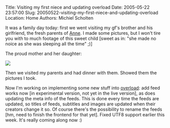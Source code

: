 Title: Visiting my first niece and updating overload
Date: 2005-05-22 23:57:00
Slug: 20050522-visiting-my-first-niece-and-updating-overload
Location: Home
Authors: Michiel Scholten

<p>It was a family day today: first we went visiting my gf's brother and his girlfriend, the fresh parents of <a href="/~mbscholt/index.php?rantid=273">Anne</a>. I made some pictures, but I won't tire you with to much footage of this sweet child [sweet as in: "she made no noice as she was sleeping all the time" ;)]</p>

<p>The proud mother and her daughter:</p>
<p><img src="/~mbscholt/images/content/anne_jeske.jpg" /></p>

<p>Then we visited my parents and had dinner with them. Showed them the pictures I took.</p>

<p>Now I'm working on implementing some new stuff into <a href="/overload/">overload</a>: add feed works now [in experimental version, not yet in the live version], as does updating the meta info of the feeds. This is done every time the feeds are updated, so titles of feeds, subtitles and images are updated when their creators change it so. Of course there's the possibility to rename the feeds [hm, need to finish the frontend for that yet]. Fixed UTF8 support earlier this week. It's really coming along now :)</p>